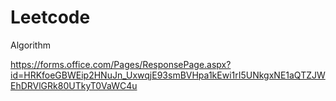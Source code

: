 # Leetcode
Algorithm

https://forms.office.com/Pages/ResponsePage.aspx?id=HRKfoeGBWEip2HNuJn_UxwqjE93smBVHpa1kEwi1rI5UNkgxNE1aQTZJWEhDRVlGRk80UTkyT0VaWC4u
